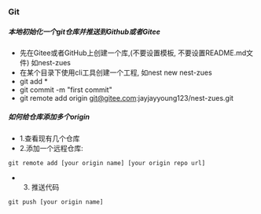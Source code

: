### Git

##### 本地初始化一个git仓库并推送到Github或者Gitee

 - 先在Gitee或者GitHub上创建一个库,(不要设置模板, 不要设置README.md文件) 如nest-zues
 - 在某个目录下使用cli工具创建一个工程, 如nest new nest-zues
 - git add *
 - git commit -m "first commit"
 - git remote add origin git@gitee.com:jayjayyoung123/nest-zues.git

##### 如何给仓库添加多个origin
 - 1.查看现有几个仓库
 - 2.添加一个远程仓库:
  ```
  git remote add [your origin name] [your origin repo url]   
  ```
 - 3. 推送代码
  ```
  git push [your origin name]
  ```